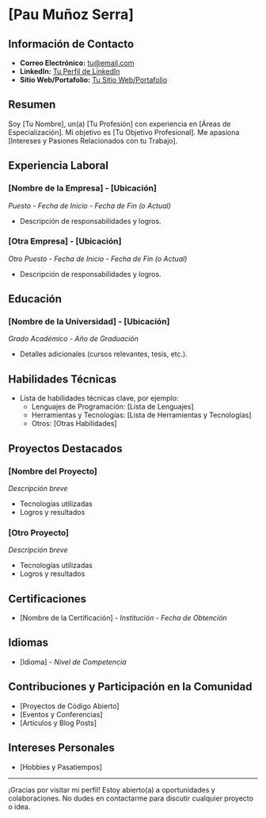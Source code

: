 # [Pau Muñoz Serra]

## Información de Contacto

- **Correo Electrónico:** tu@email.com
- **LinkedIn:** [Tu Perfil de LinkedIn](https://www.linkedin.com/in/tu-perfil)
- **Sitio Web/Portafolio:** [Tu Sitio Web/Portafolio](https://www.tusitio.com)

## Resumen

Soy [Tu Nombre], un(a) [Tu Profesión] con experiencia en [Áreas de Especialización]. Mi objetivo es [Tu Objetivo Profesional]. Me apasiona [Intereses y Pasiones Relacionados con tu Trabajo].

## Experiencia Laboral

### [Nombre de la Empresa] - [Ubicación]
*Puesto* - *Fecha de Inicio - Fecha de Fin (o Actual)*

- Descripción de responsabilidades y logros.

### [Otra Empresa] - [Ubicación]
*Otro Puesto* - *Fecha de Inicio - Fecha de Fin (o Actual)*

- Descripción de responsabilidades y logros.

## Educación

### [Nombre de la Universidad] - [Ubicación]
*Grado Académico* - *Año de Graduación*

- Detalles adicionales (cursos relevantes, tesis, etc.).

## Habilidades Técnicas

- Lista de habilidades técnicas clave, por ejemplo:
  - Lenguajes de Programación: [Lista de Lenguajes]
  - Herramientas y Tecnologías: [Lista de Herramientas y Tecnologías]
  - Otros: [Otras Habilidades]

## Proyectos Destacados

### [Nombre del Proyecto]
*Descripción breve*

- Tecnologías utilizadas
- Logros y resultados

### [Otro Proyecto]
*Descripción breve*

- Tecnologías utilizadas
- Logros y resultados

## Certificaciones

- [Nombre de la Certificación] - *Institución* - *Fecha de Obtención*

## Idiomas

- [Idioma] - *Nivel de Competencia*

## Contribuciones y Participación en la Comunidad

- [Proyectos de Código Abierto]
- [Eventos y Conferencias]
- [Artículos y Blog Posts]

## Intereses Personales

- [Hobbies y Pasatiempos]

---

¡Gracias por visitar mi perfil! Estoy abierto(a) a oportunidades y colaboraciones. No dudes en contactarme para discutir cualquier proyecto o idea.

